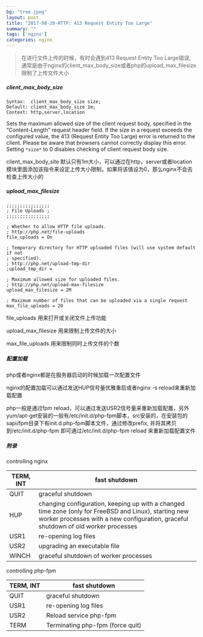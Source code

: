 ```yaml
---
bg: "tree.jpeg"
layout: post
title: "2017-08-20-HTTP: 413 Request Entity Too Large"
summary: ""
tags: ['nginx']
categories: nginx
---
```


> 在进行文件上传的时候，有时会遇到413 Request Entity Too Large错误, 通常是由于nginx的client_max_body_size或者php的upload_max_filesize限制了上传文件大小

#####  client_max_body_size

```shell
Syntax:  client_max_body_size size;
Default: client_max_body_size 1m;
Context: http,server,location
```

Sets the maximum allowed size of the client request body, specified in the “Content-Length” request header field. If the size in a request exceeds the configured value, the 413 (Request Entity Too Large) error is returned to the client. Please be aware that browsers cannot correctly display this error. Setting `*size*` to 0 disables checking of client request body size.

client_max_body_site 默认只有1m大小，可以通过在http，server或者location模块里面添加该指令来设定上传大小限制，如果将该值设为0，那么nginx不会去检查上传大小的

##### upload_max_filesize

```shell
;;;;;;;;;;;;;;;;
; File Uploads ;
;;;;;;;;;;;;;;;;

; Whether to allow HTTP file uploads.
; http://php.net/file-uploads
file_uploads = On

; Temporary directory for HTTP uploaded files (will use system default if not
; specified).
; http://php.net/upload-tmp-dir
;upload_tmp_dir =

; Maximum allowed size for uploaded files.
; http://php.net/upload-max-filesize
upload_max_filesize = 2M

; Maximum number of files that can be uploaded via a single request
max_file_uploads = 20
```

file_uploads 用来打开或关闭文件上传功能

upload_max_filesize 用来限制上传文件的大小

max_file_uploads 用来限制同时上传文件的个数

##### 配置加载

php或者nginx都是在服务器启动的时候加载一次配置文件

nginx的配置加载可以通过发送HUP信号量优雅重启或者nginx -s reload来重新加载配置

php一般是通过fpm reload，可以通过发送USR2信号量来重新加载配置，另外yum/apt-get安装的一般有/etc/init.d/php-fpm脚本，src安装的，在安装包的sapi/fpm目录下有init.d.php-fpm脚本文件，通过修改prefix, 并将其拷贝到/etc/init.d/php-fpm 即可通过/etc/init.d/php-fpm reload 来重新加载配置文件

##### 附录

controlling nginx

| TERM, INT | fast shutdown                            |
| --------- | ---------------------------------------- |
| QUIT      | graceful shutdown                        |
| HUP       | changing configuration, keeping up with a changed time zone (only for FreeBSD and Linux), starting new worker processes with a new configuration, graceful shutdown of old worker processes |
| USR1      | re-opening log files                     |
| USR2      | upgrading an executable file             |
| WINCH     | graceful shutdown of worker processes    |

controlling php-fpm

| TERM, INT | fast shutdown                    |
| --------- | -------------------------------- |
| QUIT      | graceful shutdown                |
| USR1      | re-opening log files             |
| USR2      | Reload service php-fpm           |
| TERM      | Terminating php-fpm (force quit) |